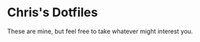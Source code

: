 Chris's Dotfiles
================

These are mine, but feel free to take whatever might interest you. 
